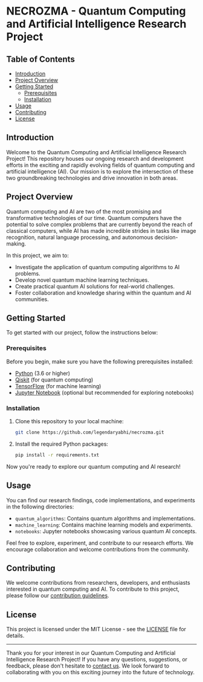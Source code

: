 # NECROZMA - Quantum Computing and Artificial Intelligence Research Project

## Table of Contents

- [Introduction](#introduction)
- [Project Overview](#project-overview)
- [Getting Started](#getting-started)
  - [Prerequisites](#prerequisites)
  - [Installation](#installation)
- [Usage](#usage)
- [Contributing](#contributing)
- [License](#license)

## Introduction

Welcome to the Quantum Computing and Artificial Intelligence Research Project! This repository houses our ongoing research and development efforts in the exciting and rapidly evolving fields of quantum computing and artificial intelligence (AI). Our mission is to explore the intersection of these two groundbreaking technologies and drive innovation in both areas.

## Project Overview

Quantum computing and AI are two of the most promising and transformative technologies of our time. Quantum computers have the potential to solve complex problems that are currently beyond the reach of classical computers, while AI has made incredible strides in tasks like image recognition, natural language processing, and autonomous decision-making.

In this project, we aim to:

- Investigate the application of quantum computing algorithms to AI problems.
- Develop novel quantum machine learning techniques.
- Create practical quantum AI solutions for real-world challenges.
- Foster collaboration and knowledge sharing within the quantum and AI communities.

## Getting Started

To get started with our project, follow the instructions below:

### Prerequisites

Before you begin, make sure you have the following prerequisites installed:

- [Python](https://www.python.org/) (3.6 or higher)
- [Qiskit](https://qiskit.org/) (for quantum computing)
- [TensorFlow](https://www.tensorflow.org/) (for machine learning)
- [Jupyter Notebook](https://jupyter.org/) (optional but recommended for exploring notebooks)

### Installation

1. Clone this repository to your local machine:

   ```bash
   git clone https://github.com/legendaryabhi/necrozma.git
   ```

2. Install the required Python packages:

   ```bash
   pip install -r requirements.txt
   ```

Now you're ready to explore our quantum computing and AI research!

## Usage

You can find our research findings, code implementations, and experiments in the following directories:

- `quantum_algorithms`: Contains quantum algorithms and implementations.
- `machine_learning`: Contains machine learning models and experiments.
- `notebooks`: Jupyter notebooks showcasing various quantum AI concepts.

Feel free to explore, experiment, and contribute to our research efforts. We encourage collaboration and welcome contributions from the community.

## Contributing

We welcome contributions from researchers, developers, and enthusiasts interested in quantum computing and AI. To contribute to this project, please follow our [contribution guidelines](CONTRIBUTING.md).

## License

This project is licensed under the MIT License - see the [LICENSE](LICENSE) file for details.

---

Thank you for your interest in our Quantum Computing and Artificial Intelligence Research Project! If you have any questions, suggestions, or feedback, please don't hesitate to [contact us](mailto:your-email@example.com). We look forward to collaborating with you on this exciting journey into the future of technology.
